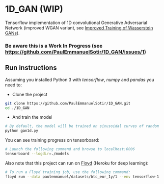 # 1D_GAN (WIP)

Tensorflow implementation of 1D convolutional Generative Adversarial Network (improved WGAN variant, see [Improved Training of Wasserstein GANs](https://arxiv.org/abs/1704.00028)).

### Be aware this is a Work In Progress (see https://github.com/PaulEmmanuelSotir/1D_GAN/issues/1)

## Run instructions

Assuming you installed Python 3 with *tensorflow*, *numpy* and *pandas* you need to:

- Clone the project

```bash
git clone https://github.com/PaulEmmanuelSotir/1D_GAN.git
cd ./1D_GAN
```

- And train the model

```bash
# By default, the model will be trained on sinusoidal curves of random frequency and offset
python gan1d.py
```

You can see training progress on tensorboard:

```bash
# Launch the following command and browse to localhost:6006
tensorboard --logdir=./models
```

Also note that this project can run on [Floyd](https://www.floydhub.com/) (Heroku for deep learning):

```bash
# To run a Floyd training job, use the following command:
floyd run --data paulemmanuel/datasets/btc_eur_1y/1 --env tensorflow-1.4 --tensorboard --gpu "python gan1d.py --floyd-job"
```
